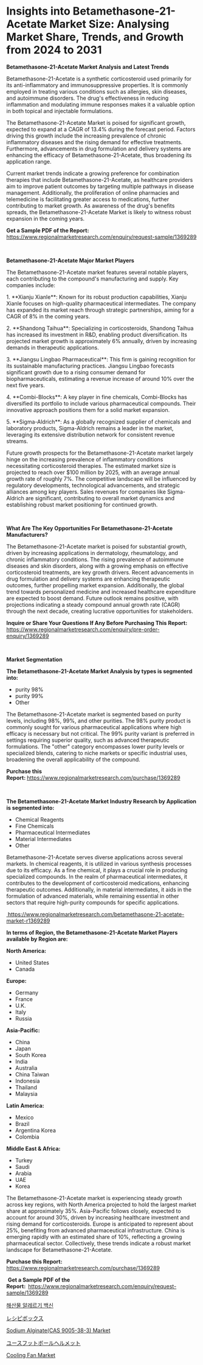 <p><h1>Insights into Betamethasone-21-Acetate Market Size: Analysing Market Share, Trends, and Growth from 2024 to 2031</h1></p><p><strong>Betamethasone-21-Acetate Market Analysis and Latest Trends</strong></p>
<p><p>Betamethasone-21-Acetate is a synthetic corticosteroid used primarily for its anti-inflammatory and immunosuppressive properties. It is commonly employed in treating various conditions such as allergies, skin diseases, and autoimmune disorders. The drug's effectiveness in reducing inflammation and modulating immune responses makes it a valuable option in both topical and injectable formulations.</p><p>The Betamethasone-21-Acetate Market is poised for significant growth, expected to expand at a CAGR of 13.4% during the forecast period. Factors driving this growth include the increasing prevalence of chronic inflammatory diseases and the rising demand for effective treatments. Furthermore, advancements in drug formulation and delivery systems are enhancing the efficacy of Betamethasone-21-Acetate, thus broadening its application range.</p><p>Current market trends indicate a growing preference for combination therapies that include Betamethasone-21-Acetate, as healthcare providers aim to improve patient outcomes by targeting multiple pathways in disease management. Additionally, the proliferation of online pharmacies and telemedicine is facilitating greater access to medications, further contributing to market growth. As awareness of the drug's benefits spreads, the Betamethasone-21-Acetate Market is likely to witness robust expansion in the coming years.</p></p>
<p><strong>Get a Sample PDF of the Report:&nbsp;</strong> <a href="https://www.regionalmarketresearch.com/enquiry/request-sample/1369289">https://www.regionalmarketresearch.com/enquiry/request-sample/1369289</a></p>
<p>&nbsp;</p>
<p><strong>Betamethasone-21-Acetate Major Market Players</strong></p>
<p><p>The Betamethasone-21-Acetate market features several notable players, each contributing to the compound's manufacturing and supply. Key companies include:</p><p>1. **Xianju Xianle**: Known for its robust production capabilities, Xianju Xianle focuses on high-quality pharmaceutical intermediates. The company has expanded its market reach through strategic partnerships, aiming for a CAGR of 8% in the coming years.</p><p>2. **Shandong Taihua**: Specializing in corticosteroids, Shandong Taihua has increased its investment in R&D, enabling product diversification. Its projected market growth is approximately 6% annually, driven by increasing demands in therapeutic applications.</p><p>3. **Jiangsu Lingbao Pharmaceutical**: This firm is gaining recognition for its sustainable manufacturing practices. Jiangsu Lingbao forecasts significant growth due to a rising consumer demand for biopharmaceuticals, estimating a revenue increase of around 10% over the next five years.</p><p>4. **Combi-Blocks**: A key player in fine chemicals, Combi-Blocks has diversified its portfolio to include various pharmaceutical compounds. Their innovative approach positions them for a solid market expansion.</p><p>5. **Sigma-Aldrich**: As a globally recognized supplier of chemicals and laboratory products, Sigma-Aldrich remains a leader in the market, leveraging its extensive distribution network for consistent revenue streams.</p><p>Future growth prospects for the Betamethasone-21-Acetate market largely hinge on the increasing prevalence of inflammatory conditions necessitating corticosteroid therapies. The estimated market size is projected to reach over $100 million by 2025, with an average annual growth rate of roughly 7%. The competitive landscape will be influenced by regulatory developments, technological advancements, and strategic alliances among key players. Sales revenues for companies like Sigma-Aldrich are significant, contributing to overall market dynamics and establishing robust market positioning for continued growth.</p></p>
<p>&nbsp;</p>
<p><strong>What Are The Key Opportunities For Betamethasone-21-Acetate Manufacturers?</strong></p>
<p><p>The Betamethasone-21-Acetate market is poised for substantial growth, driven by increasing applications in dermatology, rheumatology, and chronic inflammatory conditions. The rising prevalence of autoimmune diseases and skin disorders, along with a growing emphasis on effective corticosteroid treatments, are key growth drivers. Recent advancements in drug formulation and delivery systems are enhancing therapeutic outcomes, further propelling market expansion. Additionally, the global trend towards personalized medicine and increased healthcare expenditure are expected to boost demand. Future outlook remains positive, with projections indicating a steady compound annual growth rate (CAGR) through the next decade, creating lucrative opportunities for stakeholders.</p></p>
<p><strong>Inquire or Share Your Questions If Any Before Purchasing This Report:</strong> <a href="https://www.regionalmarketresearch.com/enquiry/pre-order-enquiry/1369289">https://www.regionalmarketresearch.com/enquiry/pre-order-enquiry/1369289</a></p>
<p>&nbsp;</p>
<p><strong>Market Segmentation</strong></p>
<p><strong>The Betamethasone-21-Acetate Market Analysis by types is segmented into:</strong></p>
<p><ul><li>purity 98%</li><li>purity 99%</li><li>Other</li></ul></p>
<p><p>The Betamethasone-21-Acetate market is segmented based on purity levels, including 98%, 99%, and other purities. The 98% purity product is commonly sought for various pharmaceutical applications where high efficacy is necessary but not critical. The 99% purity variant is preferred in settings requiring superior quality, such as advanced therapeutic formulations. The "other" category encompasses lower purity levels or specialized blends, catering to niche markets or specific industrial uses, broadening the overall applicability of the compound.</p></p>
<p><strong>Purchase this Report:&nbsp;</strong><a href="https://www.regionalmarketresearch.com/purchase/1369289">https://www.regionalmarketresearch.com/purchase/1369289</a></p>
<p>&nbsp;</p>
<p><strong>The Betamethasone-21-Acetate Market Industry Research by Application is segmented into:</strong></p>
<p><ul><li>Chemical Reagents</li><li>Fine Chemicals</li><li>Pharmaceutical Intermediates</li><li>Material Intermediates</li><li>Other</li></ul></p>
<p><p>Betamethasone-21-Acetate serves diverse applications across several markets. In chemical reagents, it is utilized in various synthesis processes due to its efficacy. As a fine chemical, it plays a crucial role in producing specialized compounds. In the realm of pharmaceutical intermediates, it contributes to the development of corticosteroid medications, enhancing therapeutic outcomes. Additionally, in material intermediates, it aids in the formulation of advanced materials, while remaining essential in other sectors that require high-purity compounds for specific applications.</p></p>
<p><a href="https://www.regionalmarketresearch.com/betamethasone-21-acetate-market-r1369289">&nbsp;https://www.regionalmarketresearch.com/betamethasone-21-acetate-market-r1369289</a></p>
<p><strong>In terms of Region, the Betamethasone-21-Acetate Market Players available by Region are:</strong></p>
<p>
    <p> <strong> North America: </strong>
        <ul>
            <li>United States</li>
            <li>Canada</li>
        </ul>
        </p> 
    <p> <strong> Europe: </strong>
        <ul>
            <li>Germany</li>
            <li>France</li>
            <li>U.K.</li>
            <li>Italy</li>
            <li>Russia</li>
        </ul>
        </p> 
    <p> <strong> Asia-Pacific: </strong>
        <ul>
            <li>China</li>
            <li>Japan</li>
            <li>South Korea</li>
            <li>India</li>
            <li>Australia</li>
            <li>China Taiwan</li>
            <li>Indonesia</li>
            <li>Thailand</li>
            <li>Malaysia</li>
        </ul>
        </p> 
    <p> <strong> Latin America: </strong>
        <ul>
            <li>Mexico</li>
            <li>Brazil</li>
            <li>Argentina Korea</li>
            <li>Colombia</li>
        </ul>
        </p> 
    <p> <strong> Middle East & Africa: </strong>
        <ul>
            <li>Turkey</li>
            <li>Saudi</li>
            <li>Arabia</li>
            <li>UAE</li>
            <li>Korea</li>
        </ul>
    </p>
    </p>
<p><p>The Betamethasone-21-Acetate market is experiencing steady growth across key regions, with North America projected to hold the largest market share at approximately 35%. Asia-Pacific follows closely, expected to account for around 30%, driven by increasing healthcare investment and rising demand for corticosteroids. Europe is anticipated to represent about 25%, benefiting from advanced pharmaceutical infrastructure. China is emerging rapidly with an estimated share of 10%, reflecting a growing pharmaceutical sector. Collectively, these trends indicate a robust market landscape for Betamethasone-21-Acetate.</p></p>
<p><strong>Purchase this Report: </strong><a href="https://www.regionalmarketresearch.com/purchase/1369289">https://www.regionalmarketresearch.com/purchase/1369289</a></p>
<p>&nbsp;<strong>Get a Sample PDF of the Report:&nbsp;&nbsp;</strong><a href="https://www.regionalmarketresearch.com/enquiry/request-sample/1369289">https://www.regionalmarketresearch.com/enquiry/request-sample/1369289</a></p>
<p><strong></strong></p>
<p><p><a href="https://medium.com/@danielhavlin/%ED%95%B4%EC%96%91%EC%8B%9D%ED%92%88-%EC%95%8C%EB%A0%88%EB%A5%B4%EA%B8%B0-%EB%B0%B1%EC%8B%A0-%EC%8B%9C%EC%9E%A5-%EA%B8%80%EB%A1%9C%EB%B2%8C-%EB%B0%8F-%EC%A7%80%EC%97%AD-%EB%B6%84%EC%84%9D-2024-2031-b7ca35757540?postPublishedType=repub">해산물 알레르기 백신</a></p><p><a href="https://medium.com/@leroystapc/%E3%83%AC%E3%82%B7%E3%83%94%E3%83%9C%E3%83%83%E3%82%AF%E3%82%B9%E3%81%AE%E5%B8%82%E5%A0%B4%E3%82%B7%E3%82%A7%E3%82%A2%E3%81%A8%E6%96%B0%E3%81%97%E3%81%84%E3%83%88%E3%83%AC%E3%83%B3%E3%83%89%E5%88%86%E6%9E%90-%E3%82%BF%E3%82%A4%E3%83%97-%E3%82%A2%E3%83%97%E3%83%AA%E3%82%B1%E3%83%BC%E3%82%B7%E3%83%A7%E3%83%B3-%E6%9C%80%E7%B5%82%E7%94%A8%E9%80%94%E5%88%A5%E3%81%8A%E3%82%88%E3%81%B32024%E5%B9%B4%E3%81%8B%E3%82%892031%E5%B9%B4%E3%81%BE%E3%81%A7%E3%81%AE%E4%BA%88%E6%B8%AC-556fe4dc3c8a">レシピボックス</a></p><p><a href="https://issuu.com/reportprime-2/docs/sodium-alginatecas-9005-38-3-market_f2ddb82274b624">Sodium Alginate(CAS 9005-38-3) Market</a></p><p><a href="https://medium.com/@coleensxrkkn/%E6%AC%A1%E3%81%AE%E6%96%87%E3%82%92%E6%97%A5%E6%9C%AC%E8%AA%9E%E3%81%AB%E7%BF%BB%E8%A8%B3%E3%81%97%E3%81%BE%E3%81%99-c2a74afaed0e?postPublishedType=repub">ユースフットボールヘルメット</a></p><p><a href="https://www.linkedin.com/pulse/cooling-fan-market-size-growth-industry-analysis-segmentation-7fpvf?trackingId=pGs3HXMPS8CbtCOgKHRt6w%3D%3D">Cooling Fan Market</a></p></p>